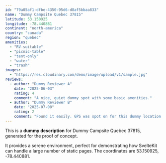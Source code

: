 ```yaml
---
id: "79a05af1-dfbe-4350-95d6-d8af5bbaa833"
name: "Dummy Campsite Quebec 37815"
latitude: 53.150925
longitude: -78.440881
continent: "north-america"
country: "canada"
region: "quebec"
amenities:
  - "RV-suitable"
  - "picnic-table"
  - "tent-only"
  - "water"
  - "trash"
images:
  - "https://res.cloudinary.com/demo/image/upload/v1/sample.jpg"
reviews:
  - author: "Dummy Reviewer A"
    date: "2025-06-03"
    rating: 4
    comment: "A nice, quiet dummy spot with some basic amenities."
  - author: "Dummy Reviewer B"
    date: "2025-07-08"
    rating: 2
    comment: "Found it easily. GPS was spot on for this dummy location."
---
```


This is a **dummy description** for Dummy Campsite Quebec 37815, generated for the proof of concept.

It provides a serene environment, perfect for demonstrating how SvelteKit can handle a large number of static pages. The coordinates are 53.150925, -78.440881.

